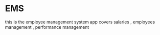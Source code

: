 # EMS
this is the employee management system app covers salaries , employees management , performance management
